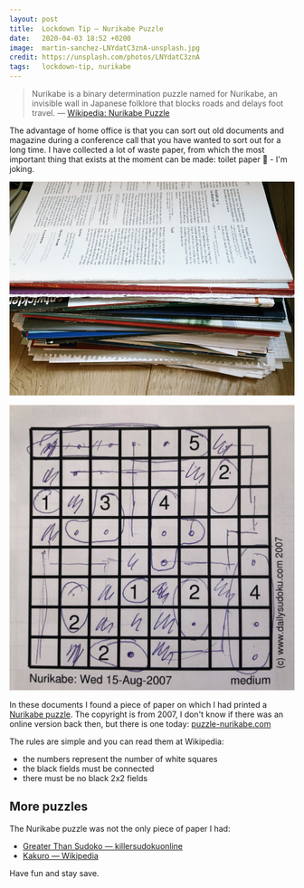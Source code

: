 ```yaml
---
layout: post
title:  Lockdown Tip — Nurikabe Puzzle
date:   2020-04-03 18:52 +0200
image:  martin-sanchez-LNYdatC3znA-unsplash.jpg
credit: https://unsplash.com/photos/LNYdatC3znA
tags:   lockdown-tip, nurikabe
---
```


> Nurikabe is a binary determination puzzle named for Nurikabe, an invisible wall in Japanese folklore that blocks roads and delays foot travel. — [Wikipedia: Nurikabe Puzzle](https://en.wikipedia.org/wiki/Nurikabe_(puzzle))

The advantage of home office is that you can sort out old documents and magazine during a conference call that you have wanted to sort out for a long time. I have collected a lot of waste paper, from which the most important thing that exists at the moment can be made: toilet paper 🧻 - I'm joking.

![old documents](/images/old_documents.jpg)

![Nurikabe puzzle from 2007](/images/nurikabe2007.jpg)

In these documents I found a piece of paper on which I had printed a [Nurikabe puzzle](https://en.wikipedia.org/wiki/Nurikabe_(puzzle)). The copyright is from 2007, I don't know if there was an online version back then, but there is one today: [puzzle-nurikabe.com](https://www.puzzle-nurikabe.com/)

The rules are simple and you can read them at Wikipedia:

- the numbers represent the number of white squares
- the black fields must be connected
- there must be no black 2x2 fields

## More puzzles

The Nurikabe puzzle was not the only piece of paper I had:

- [Greater Than Sudoko — killersudokuonline](https://www.killersudokuonline.com/)
- [Kakuro — Wikipedia](https://en.wikipedia.org/wiki/Kakuro)

Have fun and stay save.
